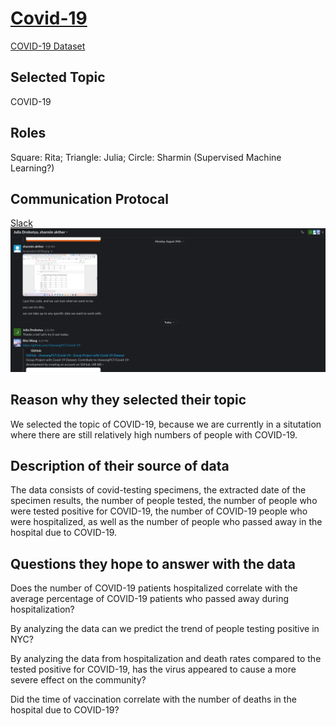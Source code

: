 # [Covid-19](https://docs.google.com/presentation/d/1AikBbD5WhO2oSrPKW-P_DM_hEYEP0Ak2Z516GCudWLo/edit#slide=id.p)

  [COVID-19 Dataset](https://data.cityofnewyork.us/Health/COVID-19-Outcomes-by-Testing-Cohorts-Cases-Hospita/cwmx-mvra/data)

## Selected Topic

  COVID-19
  
## Roles 

Square: Rita; Triangle: Julia; Circle: Sharmin (Supervised Machine Learning?)

## Communication Protocal

  [Slack](https://slack.com/)
  ![Screenshot of Communication](https://github.com/ritawang917/Covid-19-/blob/Rita/Slack%20Communication.png)

## Reason why they selected their topic

  We selected the topic of COVID-19, because we are currently in a situtation where there are still relatively high numbers of people with COVID-19.


## Description of their source of data

  The data consists of covid-testing specimens, the extracted date of the specimen results, the number of people tested, the number of people who were tested positive for COVID-19, the number of COVID-19 people who were hospitalized, as well as the number of people who passed away in the hospital due to COVID-19.


## Questions they hope to answer with the data

  Does the number of COVID-19 patients hospitalized correlate with the average percentage of COVID-19 patients who passed away during hospitalization?
  
  By analyzing the data can we predict the trend of people testing positive in NYC?

  By analyzing the data from hospitalization and death rates compared to the tested positive for COVID-19, has the virus appeared to cause a more severe effect on the community?
  
  Did the time of vaccination correlate with the number of deaths in the hospital due to COVID-19?
